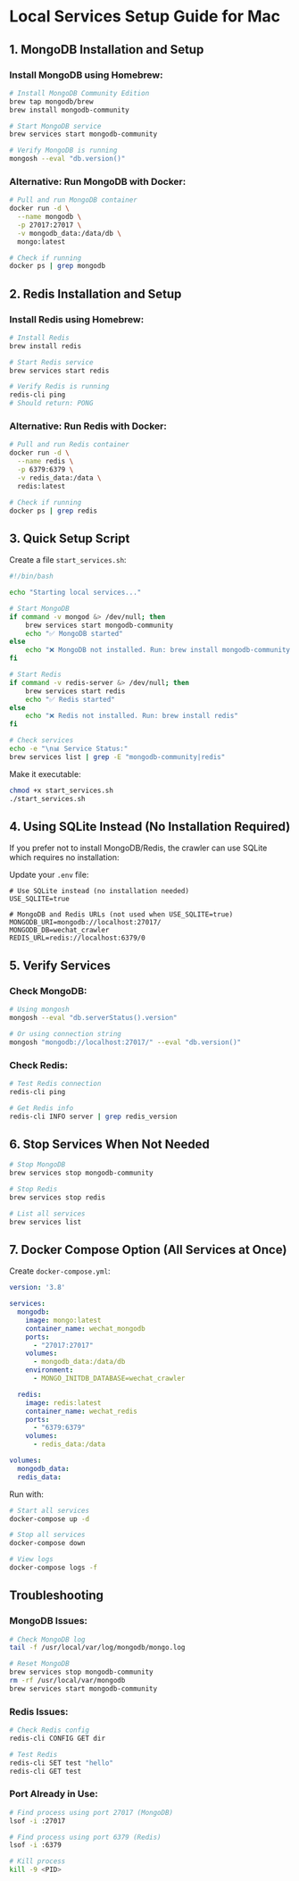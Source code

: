 # Local Services Setup Guide for Mac

## 1. MongoDB Installation and Setup

### Install MongoDB using Homebrew:
```bash
# Install MongoDB Community Edition
brew tap mongodb/brew
brew install mongodb-community

# Start MongoDB service
brew services start mongodb-community

# Verify MongoDB is running
mongosh --eval "db.version()"
```

### Alternative: Run MongoDB with Docker:
```bash
# Pull and run MongoDB container
docker run -d \
  --name mongodb \
  -p 27017:27017 \
  -v mongodb_data:/data/db \
  mongo:latest

# Check if running
docker ps | grep mongodb
```

## 2. Redis Installation and Setup

### Install Redis using Homebrew:
```bash
# Install Redis
brew install redis

# Start Redis service
brew services start redis

# Verify Redis is running
redis-cli ping
# Should return: PONG
```

### Alternative: Run Redis with Docker:
```bash
# Pull and run Redis container
docker run -d \
  --name redis \
  -p 6379:6379 \
  -v redis_data:/data \
  redis:latest

# Check if running
docker ps | grep redis
```

## 3. Quick Setup Script

Create a file `start_services.sh`:
```bash
#!/bin/bash

echo "Starting local services..."

# Start MongoDB
if command -v mongod &> /dev/null; then
    brew services start mongodb-community
    echo "✅ MongoDB started"
else
    echo "❌ MongoDB not installed. Run: brew install mongodb-community"
fi

# Start Redis
if command -v redis-server &> /dev/null; then
    brew services start redis
    echo "✅ Redis started"
else
    echo "❌ Redis not installed. Run: brew install redis"
fi

# Check services
echo -e "\n📊 Service Status:"
brew services list | grep -E "mongodb-community|redis"
```

Make it executable:
```bash
chmod +x start_services.sh
./start_services.sh
```

## 4. Using SQLite Instead (No Installation Required)

If you prefer not to install MongoDB/Redis, the crawler can use SQLite which requires no installation:

Update your `.env` file:
```env
# Use SQLite instead (no installation needed)
USE_SQLITE=true

# MongoDB and Redis URLs (not used when USE_SQLITE=true)
MONGODB_URI=mongodb://localhost:27017/
MONGODB_DB=wechat_crawler
REDIS_URL=redis://localhost:6379/0
```

## 5. Verify Services

### Check MongoDB:
```bash
# Using mongosh
mongosh --eval "db.serverStatus().version"

# Or using connection string
mongosh "mongodb://localhost:27017/" --eval "db.version()"
```

### Check Redis:
```bash
# Test Redis connection
redis-cli ping

# Get Redis info
redis-cli INFO server | grep redis_version
```

## 6. Stop Services When Not Needed

```bash
# Stop MongoDB
brew services stop mongodb-community

# Stop Redis  
brew services stop redis

# List all services
brew services list
```

## 7. Docker Compose Option (All Services at Once)

Create `docker-compose.yml`:
```yaml
version: '3.8'

services:
  mongodb:
    image: mongo:latest
    container_name: wechat_mongodb
    ports:
      - "27017:27017"
    volumes:
      - mongodb_data:/data/db
    environment:
      - MONGO_INITDB_DATABASE=wechat_crawler

  redis:
    image: redis:latest
    container_name: wechat_redis
    ports:
      - "6379:6379"
    volumes:
      - redis_data:/data

volumes:
  mongodb_data:
  redis_data:
```

Run with:
```bash
# Start all services
docker-compose up -d

# Stop all services
docker-compose down

# View logs
docker-compose logs -f
```

## Troubleshooting

### MongoDB Issues:
```bash
# Check MongoDB log
tail -f /usr/local/var/log/mongodb/mongo.log

# Reset MongoDB
brew services stop mongodb-community
rm -rf /usr/local/var/mongodb
brew services start mongodb-community
```

### Redis Issues:
```bash
# Check Redis config
redis-cli CONFIG GET dir

# Test Redis
redis-cli SET test "hello"
redis-cli GET test
```

### Port Already in Use:
```bash
# Find process using port 27017 (MongoDB)
lsof -i :27017

# Find process using port 6379 (Redis)
lsof -i :6379

# Kill process
kill -9 <PID>
```